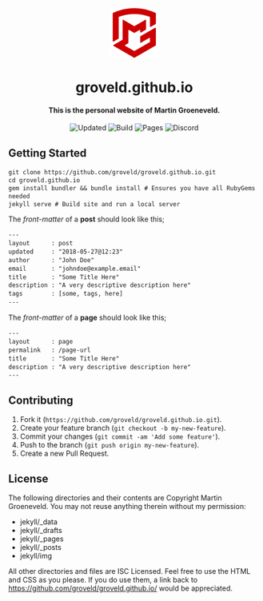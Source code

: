 <p align="center">
  <img alt="Logo" src="assets/img/logo.svg" width="100px"/>
</p>

<h1 align="center">
  groveld.github.io
</h1>

<h4 align="center">
  This is the personal website of Martin Groeneveld.
</h4>

<p align="center">
  <img alt="Updated" src="https://img.shields.io/github/last-commit/groveld/groveld.github.io/main?label=Updated&style=flat-square">

  <img alt="Build" src="https://img.shields.io/github/actions/workflow/status/groveld/groveld.github.io/github-pages.yml?label=Build&style=flat-square">
  
  <img alt="Pages" src="https://img.shields.io/github/deployments/groveld/groveld.github.io/github-pages?label=Pages&style=flat-square">

  <img alt="Discord" src="https://img.shields.io/discord/412919788168413194?label=Discord&style=flat-square">
</p>

## Getting Started

```shell
git clone https://github.com/groveld/groveld.github.io.git
cd groveld.github.io
gem install bundler && bundle install # Ensures you have all RubyGems needed
jekyll serve # Build site and run a local server
```

The _front-matter_ of a **post** should look like this;

```txt
---
layout      : post
updated     : "2018-05-27@12:23"
author      : "John Doe"
email       : "johndoe@example.email"
title       : "Some Title Here"
description : "A very descriptive description here"
tags        : [some, tags, here]
---
```

The _front-matter_ of a **page** should look like this;

```txt
---
layout      : page
permalink   : /page-url
title       : "Some Title Here"
description : "A very descriptive description here"
---
```

## Contributing

1. Fork it (`https://github.com/groveld/groveld.github.io.git`).
2. Create your feature branch (`git checkout -b my-new-feature`).
3. Commit your changes (`git commit -am 'Add some feature'`).
4. Push to the branch (`git push origin my-new-feature`).
5. Create a new Pull Request.

## License

The following directories and their contents are Copyright Martin Groeneveld. You may not reuse anything therein without my permission:

- jekyll/_data
- jekyll/_drafts
- jekyll/_pages
- jekyll/_posts
- jekyll/img

All other directories and files are ISC Licensed. Feel free to use the HTML and CSS as you please. If you do use them, a link back to https://github.com/groveld/groveld.github.io/ would be appreciated.
